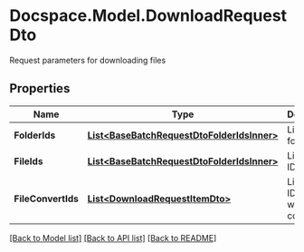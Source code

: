 # Docspace.Model.DownloadRequestDto
Request parameters for downloading files

## Properties

Name | Type | Description | Notes
------------ | ------------- | ------------- | -------------
**FolderIds** | [**List&lt;BaseBatchRequestDtoFolderIdsInner&gt;**](BaseBatchRequestDtoFolderIdsInner.md) | List of folder IDs | [optional] 
**FileIds** | [**List&lt;BaseBatchRequestDtoFolderIdsInner&gt;**](BaseBatchRequestDtoFolderIdsInner.md) | List of file IDs | [optional] 
**FileConvertIds** | [**List&lt;DownloadRequestItemDto&gt;**](DownloadRequestItemDto.md) | List of file IDs which will be converted | [optional] 

[[Back to Model list]](../README.md#documentation-for-models) [[Back to API list]](../README.md#documentation-for-api-endpoints) [[Back to README]](../README.md)


